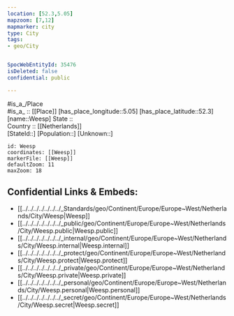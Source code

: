 ```yaml
---
location: [52.3,5.05] 
mapzoom: [7,12] 
mapmarker: city 
type: City
tags:
- geo/City


SpocWebEntityId: 35476
isDeleted: false
confidential: public

---
```

#is_a_/Place  
#is_a_ :: [[Place]] 
[has_place_longitude::5.05] 
[has_place_latitude::52.3] 
[name::Weesp] 
State ::  
Country :: [[Netherlands]]  
[StateId::] 
[Population::] 
[Unknown::] 


```leaflet
id: Weesp
coordinates: [[Weesp]] 
markerFile: [[Weesp]] 
defaultZoom: 11 
maxZoom: 18
```


## Confidential Links & Embeds: 
- [[../../../../../../../_Standards/geo/Continent/Europe/Europe~West/Netherlands/City/Weesp|Weesp]] 
- [[../../../../../../../_public/geo/Continent/Europe/Europe~West/Netherlands/City/Weesp.public|Weesp.public]] 
- [[../../../../../../../_internal/geo/Continent/Europe/Europe~West/Netherlands/City/Weesp.internal|Weesp.internal]] 
- [[../../../../../../../_protect/geo/Continent/Europe/Europe~West/Netherlands/City/Weesp.protect|Weesp.protect]] 
- [[../../../../../../../_private/geo/Continent/Europe/Europe~West/Netherlands/City/Weesp.private|Weesp.private]] 
- [[../../../../../../../_personal/geo/Continent/Europe/Europe~West/Netherlands/City/Weesp.personal|Weesp.personal]] 
- [[../../../../../../../_secret/geo/Continent/Europe/Europe~West/Netherlands/City/Weesp.secret|Weesp.secret]] 

